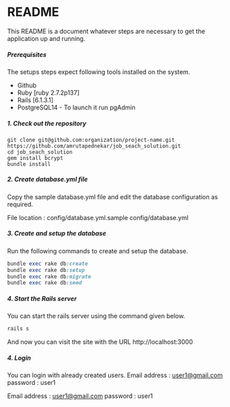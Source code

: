 # README 

This README is a  document whatever steps are necessary to get the
application up and running.

##### Prerequisites

The setups steps expect following tools installed on the system.

- Github
- Ruby [ruby 2.7.2p137]
- Rails [6.1.3.1]
- PostgreSQL14 - To launch it run pgAdmin

##### 1. Check out the repository

```
git clone git@github.com:organization/project-name.git
https://github.com/amrutapednekar/job_seach_solution.git
cd job_seach_solution
gem install bcrypt
bundle install
```

##### 2. Create database.yml file

Copy the sample database.yml file and edit the database configuration as required.

 File location : config/database.yml.sample config/database.yml


##### 3. Create and setup the database

Run the following commands to create and setup the database.

```ruby
bundle exec rake db:create
bundle exec rake db:setup
bundle exec rake db:migrate
bundle exec rake db:seed
```

##### 4. Start the Rails server

You can start the rails server using the command given below.

```ruby
rails s
```

And now you can visit the site with the URL http://localhost:3000

##### 4. Login 

You can login with already created users.
 Email address : user1@gmail.com
 password : user1

 Email address : user1@gmail.com
 password : user1